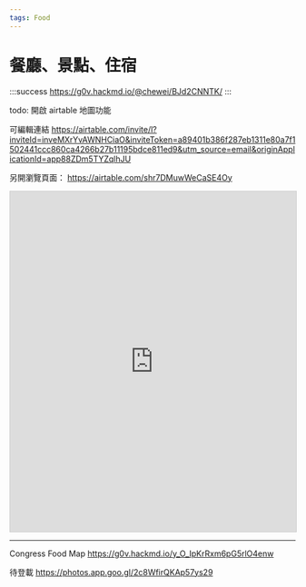 ```yaml
---
tags: Food
---
```


# 餐廳、景點、住宿

:::success
https://g0v.hackmd.io/@chewei/BJd2CNNTK/
:::

todo:
開啟 airtable 地圖功能


可編輯連結
https://airtable.com/invite/l?inviteId=inveMXrYvAWNHCiaO&inviteToken=a89401b386f287eb1311e80a7f1502441ccc860ca4266b27b11195bdce811ed9&utm_source=email&originApplicationId=app88ZDm5TYZqlhJU

另開瀏覽頁面：
https://airtable.com/shr7DMuwWeCaSE4Oy

<iframe class="airtable-embed" src="https://airtable.com/embed/shr7DMuwWeCaSE4Oy?backgroundColor=cyan" frameborder="0" onmousewheel="" width="100%" height="600" style="background: transparent; border: 1px solid #ccc;"></iframe>

---

Congress Food Map
https://g0v.hackmd.io/y_O_IpKrRxm6pG5rlO4enw

待登載
https://photos.app.goo.gl/2c8WfirQKAp57ys29